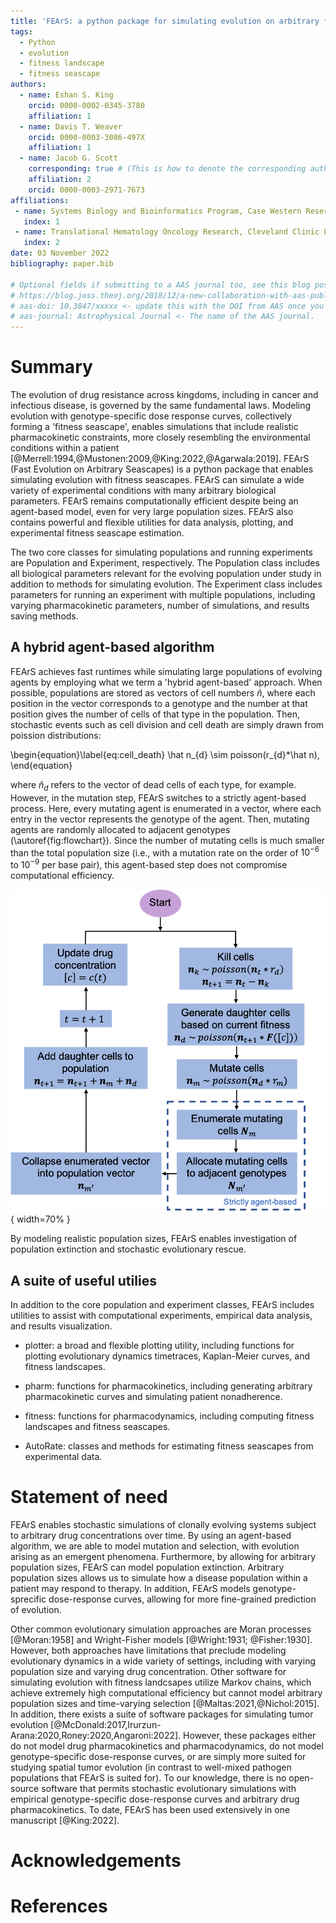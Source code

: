 ```yaml
---
title: 'FEArS: a python package for simulating evolution on arbitrary fitness seascapes'
tags:
  - Python
  - evolution
  - fitness landscape
  - fitness seascape
authors:
  - name: Eshan S. King
    orcid: 0000-0002-0345-3780
    affiliation: 1
  - name: Davis T. Weaver
    orcid: 0000-0003-3086-497X
    affiliation: 1
  - name: Jacob G. Scott
    corresponding: true # (This is how to denote the corresponding author)
    affiliation: 2
    orcid: 0000-0003-2971-7673
affiliations:
 - name: Systems Biology and Bioinformatics Program, Case Western Reserve University School of Medicine, USA
   index: 1
 - name: Translational Hematology Oncology Research, Cleveland Clinic Lerner Research Institute, USA
   index: 2
date: 03 November 2022
bibliography: paper.bib

# Optional fields if submitting to a AAS journal too, see this blog post:
# https://blog.joss.theoj.org/2018/12/a-new-collaboration-with-aas-publishing
# aas-doi: 10.3847/xxxxx <- update this with the DOI from AAS once you know it.
# aas-journal: Astrophysical Journal <- The name of the AAS journal.
---
```


# Summary

The evolution of drug resistance across kingdoms, including in cancer and 
infectious disease, is governed by the same fundamental laws. Modeling 
evolution with genotype-specific dose response curves, collectively forming a
'fitness seascape', enables simulations that include realistic pharmacokinetic 
constraints, more closely resembling the environmental conditions within a 
patient [@Merrell:1994,@Mustonen:2009,@King:2022,@Agarwala:2019]. FEArS (Fast Evolution on Arbitrary Seascapes) is a python package
that enables simulating evolution with fitness seascapes. FEArS can simulate a 
wide variety of experimental conditions with many arbitrary biological 
parameters. FEArS remains computationally efficient despite being an 
agent-based model, even for very large population sizes. FEArS also contains 
powerful and flexible utilities for data analysis, plotting, and experimental
fitness seascape estimation. 

The two core classes for simulating populations and running experiments are 
Population and Experiment, respectively. The Population class includes all
biological parameters relevant for the evolving population under study in 
addition to methods for simulating evolution. The Experiment class includes
parameters for running an experiment with multiple populations, including 
varying pharmacokinetic parameters, number of simulations, and results saving
methods.

## A hybrid agent-based algorithm

FEArS achieves fast runtimes while simulating large populations of evolving
agents by employing what we term a 'hybrid agent-based' approach. When 
possible, populations are stored as vectors of cell numbers $\hat n$, where each 
position in the vector corresponds to a genotype and the number at that 
position gives the number of cells of that type in the population. Then, 
stochastic events such as cell division and cell death are simply drawn from 
poission distributions:

\begin{equation}\label{eq:cell_death}
  \hat n_{d} \sim poisson(r_{d}*\hat n),
\end{equation}

where $\hat n_{d}$ refers to the vector of dead cells of each type, for example.
However, in the mutation step, FEArS switches to a strictly agent-based process.
Here, every mutating agent is enumerated in a vector, where each entry in the 
vector represents the genotype of the agent. Then, mutating agents are randomly
allocated to adjacent genotypes (\autoref{fig:flowchart}). Since the number
of mutating cells is much smaller than the total population size (i.e., with a 
mutation rate on the order of $10^{-6}$ to $10^{-9}$ per base pair), this 
agent-based step does not compromise computational efficiency.

![FEArS algorithm flow chart. The blue dashed box indicates the portion of the algorithm that is strictly agent-based.\label{fig:flowchart}](fears_flow_chart.png){ width=70% }

By modeling realistic population sizes, FEArS enables investigation of 
population extinction and stochastic evolutionary rescue.

## A suite of useful utilies

In addition to the core population and experiment classes, FEArS includes 
utilities to assist with computational experiments, empirical data analysis, 
and results visualization.

- plotter: a broad and flexible plotting utility, including functions for plotting
evolutionary dynamics timetraces, Kaplan-Meier curves, and fitness landscapes.

- pharm: functions for pharmacokinetics, including generating arbitrary 
pharmacokinetic curves and simulating patient nonadherence.

- fitness: functions for pharmacodynamics, including computing fitness landscapes
and fitness seascapes.

- AutoRate: classes and methods for estimating fitness seascapes from 
experimental data.

# Statement of need

FEArS enables stochastic simulations of clonally evolving systems 
subject to arbitrary drug concentrations over time. By using an agent-based
algorithm, we are able to model mutation and selection, with evolution arising 
as an emergent phenomena. Furthermore, by allowing for arbitrary population 
sizes, FEArS can model population extinction. Arbitrary population sizes allows
us to simulate how a disease population within a patient may respond to 
therapy. In addition, FEArS models genotype-sprecific dose-response curves, 
allowing for more fine-grained prediction of evolution.

Other common evolutionary simulation approaches are Moran processes [@Moran:1958] 
and Wright-Fisher models [@Wright:1931; @Fisher:1930]. However, both 
approaches have limitations that preclude modeling evolutionary dynamics in a
wide variety of settings, including with varying population size and varying drug concentration.
Other software for simulating evolution with fitness landcsapes utilize Markov
chains, which achieve extremely high computational efficiency but cannot model
arbitrary population sizes and time-varying selection [@Maltas:2021,@Nichol:2015].
In addition, there exists a suite of software packages for simulating tumor evolution
[@McDonald:2017,Irurzun-Arana:2020,Roney:2020,Angaroni:2022]. However, these packages
either do not model drug pharmacokinetics and pharmacodynamics, do not model 
genotype-specific dose-response curves, or are simply more suited for studying
spatial tumor evolution (in contrast to well-mixed pathogen populations that FEArS
is suited for). To our knowledge, there is no open-source software that permits 
stochastic evolutionary simulations with empirical genotype-specific dose-response 
curves and arbitrary drug pharmacokinetics. To date, FEArS has been used extensively 
in one manuscript [@King:2022].

# Acknowledgements

# References